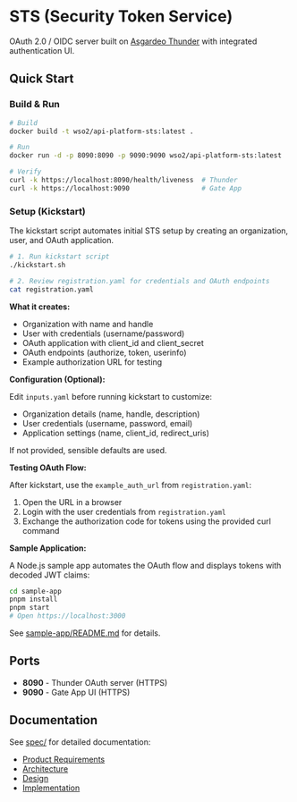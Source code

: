 # STS (Security Token Service)

OAuth 2.0 / OIDC server built on [Asgardeo Thunder](https://github.com/asgardeo/thunder) with integrated authentication UI.

## Quick Start

### Build & Run

```bash
# Build
docker build -t wso2/api-platform-sts:latest .

# Run
docker run -d -p 8090:8090 -p 9090:9090 wso2/api-platform-sts:latest

# Verify
curl -k https://localhost:8090/health/liveness  # Thunder
curl -k https://localhost:9090                  # Gate App
```

### Setup (Kickstart)

The kickstart script automates initial STS setup by creating an organization, user, and OAuth application.

```bash
# 1. Run kickstart script
./kickstart.sh

# 2. Review registration.yaml for credentials and OAuth endpoints
cat registration.yaml
```

**What it creates:**
- Organization with name and handle
- User with credentials (username/password)
- OAuth application with client_id and client_secret
- OAuth endpoints (authorize, token, userinfo)
- Example authorization URL for testing

**Configuration (Optional):**

Edit `inputs.yaml` before running kickstart to customize:
- Organization details (name, handle, description)
- User credentials (username, password, email)
- Application settings (name, client_id, redirect_uris)

If not provided, sensible defaults are used.

**Testing OAuth Flow:**

After kickstart, use the `example_auth_url` from `registration.yaml`:
1. Open the URL in a browser
2. Login with the user credentials from `registration.yaml`
3. Exchange the authorization code for tokens using the provided curl command

**Sample Application:**

A Node.js sample app automates the OAuth flow and displays tokens with decoded JWT claims:

```bash
cd sample-app
pnpm install
pnpm start
# Open https://localhost:3000
```

See [sample-app/README.md](sample-app/README.md) for details.

## Ports

- **8090** - Thunder OAuth server (HTTPS)
- **9090** - Gate App UI (HTTPS)

## Documentation

See [spec/](spec/) for detailed documentation:

- [Product Requirements](spec/prd.md)
- [Architecture](spec/architecture.md)
- [Design](spec/design.md)
- [Implementation](spec/impl.md)

